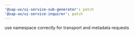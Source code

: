 ```yaml
---
'@sap-ux/ui-service-sub-generator': patch
'@sap-ux/ui-service-inquirer': patch
---
```


use namespace correctly for transport and metadata requests
